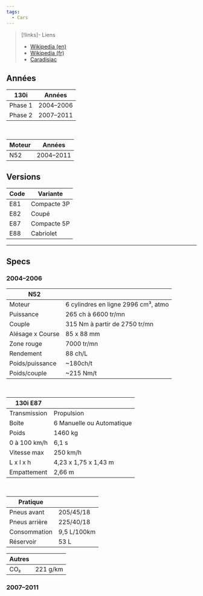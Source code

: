 ```yaml
---
tags:
  - Cars
---
```

> [!links]- Liens
> - [Wikipedia (en)](https://en.wikipedia.org/wiki/BMW_1_Series)
> - [Wikipedia (fr)](https://fr.wikipedia.org/wiki/BMW_S%C3%A9rie_1)
> - [Caradisiac](https://www.caradisiac.com/bmw-130i-2005-2011-un-sleeper-au-moteur-d-enfer-des-10-000-eur-182679.htm)
## Années

| 130i  | Années    |
| ------- | --------- |
| Phase 1 | 2004–2006 |
| Phase 2 | 2007–2011 | 
<br>

| Moteur | Années    |
| ------ | --------- |
| N52    | 2004–2011 |

## Versions

| Code | Variante    |
| ---- | ----------- |
| E81  | Compacte 3P |
| E82  | Coupé       |
| E87  | Compacte 5P |
| E88  | Cabriolet   |

---


## Specs
### 2004–2006

| N52              |                                         |
| ---------------- | --------------------------------------- |
| Moteur           | 6 cylindres en ligne 2996 cm³, atmo |
| Puissance        | 265 ch à 6600 tr/mn                     |
| Couple           | 315 Nm à partir de 2750 tr/mn             |
| Alésage x Course | 85 x 88 mm                                   |
| Zone rouge       | 7000 tr/mn                              |
| Rendement        | 88 ch/L                                |
| Poids/puissance  | ~180ch/t                                |
| Poids/couple     | ~215 Nm/t                               |
<br>

| 130i E87     |                                                  |
| ------------ | ------------------------------------------------ |
| Transmission | Propulsion                                       |
| Boîte        | 6 Manuelle ou Automatique                        |
| Poids        | 1460 kg |
| 0 à 100 km/h | 6,1 s                                            |
| Vitesse max  | 250 km/h                                         |
| L x l x h    | 4,23 x 1,75 x 1,43 m                               |
| Empattement  | 2,66 m                                                 |
<br> 

| Pratique  |             |
| ------------- | ----------- |
| Pneus avant   | 205/45/18   |
| Pneus arrière | 225/40/18   |
| Consommation  | 9,5 L/100km |
| Réservoir     | 53 L        |


| Autres |          |
| ------ | -------- |
| CO₂    | 221 g/km |

### 2007–2011
